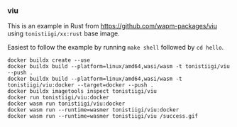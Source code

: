 ### viu

This is an example in Rust from https://github.com/wapm-packages/viu using `tonistiigi/xx:rust` base image.

Easiest to follow the example by running `make shell` followed by `cd hello`.

```
docker buildx create --use
docker buildx build --platform=linux/amd64,wasi/wasm -t tonistiigi/viu --push .
docker buildx build --platform=linux/amd64,wasi/wasm -t tonistiigi/viu:docker --target=docker --push .
docker buildx imagetools inspect tonistiigi/viu
docker run tonistiigi/viu:docker
docker wasm run tonistiigi/viu:docker
docker wasm run --runtime=wasmer tonistiigi/viu:docker
docker wasm run --runtime=wasmer tonistiigi/viu /success.gif
```